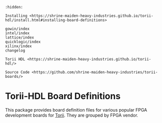 ```{toctree}
:hidden:

Installing <https://shrine-maiden-heavy-industries.github.io/torii-hdl/install.html#installing-board-definitions>

gowin/index
intel/index
lattice/index
quicklogic/index
xilinx/index
changelog

Torii HDL <https://shrine-maiden-heavy-industries.github.io/torii-hdl/>

Source Code <https://github.com/shrine-maiden-heavy-industries/torii-boards/>
```

# Torii-HDL Board Definitions

This package provides board definition files for various popular FPGA development boards for [Torii](https://github.com/shrine-maiden-heavy-industries/torii-hdl). They are grouped by FPGA vendor.
